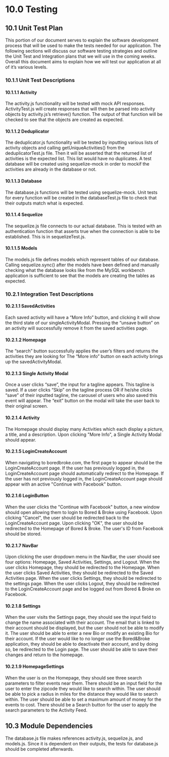 # 10.0 Testing
## 10.1 Unit Test Plan 
This portion of our document serves to explain the software development process that will be used to make the tests needed for our application. The following sections will discuss our software testing strategies and outline the Unit Test and Integration plans that we will use in the coming weeks. Overall this document aims to explain how we will test our application at all of it’s various levels. 

### 10.1.1 Unit Test Descriptions
#### 10.1.1.1 Activity
The activity.js functionality will be tested with mock API responses. ActivityTest.js will create responses that will then be parsed into activity objects by activity.js’s retrieve() function. The output of that function will be checked to see that the objects are created as expected. 

#### 10.1.1.2 Deduplicator
The deduplicator.js functionality will be tested by inputting various lists of activity objects and calling getUniqueActivities() from the deduplicatorTest.js file. Then it will be asserted that the returned list of activities is the expected list. This list would have no duplicates. A test database will be created using sequelize-mock in order to mockif the activities are already in the database or not.

#### 10.1.1.3 Database
The database.js functions will be tested using sequelize-mock. Unit tests for every function will be created in the databaseTest.js file to check that their outputs match what is expected.
#### 10.1.1.4 Sequelize
The sequelize.js file connects to our actual database. This is tested with an authentication function that asserts true when the connection is able to be established. This is in sequelizeTest.js.
#### 10.1.1.5 Models 
The models.js file defines models which represent tables of our database. Calling sequelize.sync() after the models have been defined and manually checking what the database looks like from the MySQL workbench application is sufficient to see that the models are creating the tables as expected.

### 10.2.1 Integration Test Descriptions 

#### 10.2.1.1 SavedActivities 
Each saved activity will have a “More Info” button, and clicking it will show the third state of our singleActivityModal. 
Pressing the “unsave button” on an activity will successfully remove it from the saved activities page. 

#### 10.2.1.2 Homepage 
The “search” button successfully applies the user’s filters and returns the activities they are looking for
The “More info” button on each activity brings up the savedActivityModal. 

#### 10.2.1.3 Single Activity Modal
Once a user clicks “save”, the input for a tagline appears. This tagline is saved. If a user clicks “Skip” on the tagline process OR if he/she clicks “save” of their inputted tagline, the carousel of users who also saved this event will appear. 
The “exit” button on the modal will take the user back to their original screen.

#### 10.2.1.4 Activity
The Homepage should display many Activities which each display a picture, a title, and a description.
Upon clicking "More Info", a Single Activity Modal should appear. 

#### 10.2.1.5 LoginCreateAccount
When navigating to boredbroke.com, the first page to appear should be the LoginCreateAccount page.
If the user has previously logged in, the LoginCreateAccount page should automatically redirect to the Homepage. 
If the user has not previously logged in, the LoginCreateAccount page should appear with an active "Continue with Facebook" button. 

#### 10.2.1.6 LoginButton
When the user clicks the "Continue with Facebook" button, a new window should open allowing them to login to Bored & Broke using Facebook. 
Upon clicking "Cancel", the user should be redirected back to the LoginCreateAccount page. 
Upon clicking "OK", the user should be redirected to the Homepage of Bored & Broke. 
The user's ID from Facebook should be stored. 

#### 10.2.1.7 NavBar
Upon clicking the user dropdown menu in the NavBar, the user should see four options: Homepage, Saved Activities, Settings, and Logout. 
When the user clicks Homepage, they should be redirected to the Homepage. 
When the user clicks Saved Activities, they should be redirected to the Saved Activities page. 
When the user clicks Settings, they should be redirected to the settings page. 
When the user clicks Logout, they should be redirected to the LoginCreateAccount page and be logged out from Bored & Broke on Facebook. 

#### 10.2.1.8 Settings
When the user visits the Settings page, they should see the input field to change the name associated with their account.
The email that is linked to their account should be displayed, but the user should not be able to modify it.
The user should be able to enter a new Bio or modify an existing Bio for their account.
If the user would like to no longer use the Bored&Broke application, they should be able to deactivate their account, and by doing so, be redirected to the Login page.
The user should be able to save their changes and return to the homepage.

#### 10.2.1.9 HomepageSettings
When the user is on the Homepage, they should see three search parameters to filter events near them.
There should be an input field for the user to enter the zipcode they would like to search within.
The user should be able to pick a radius in miles for the distance they would like to search within.
The user should be able to set a maximum amount of money for the events to cost.
There should be a Search button for the user to apply the search parameters to the Activity Feed.

## 10.3 Module Dependencies
The database.js file makes references activity.js, sequelize.js, and models.js. Since it is dependent on their outputs, the tests for database.js should be completed afterwards. 


